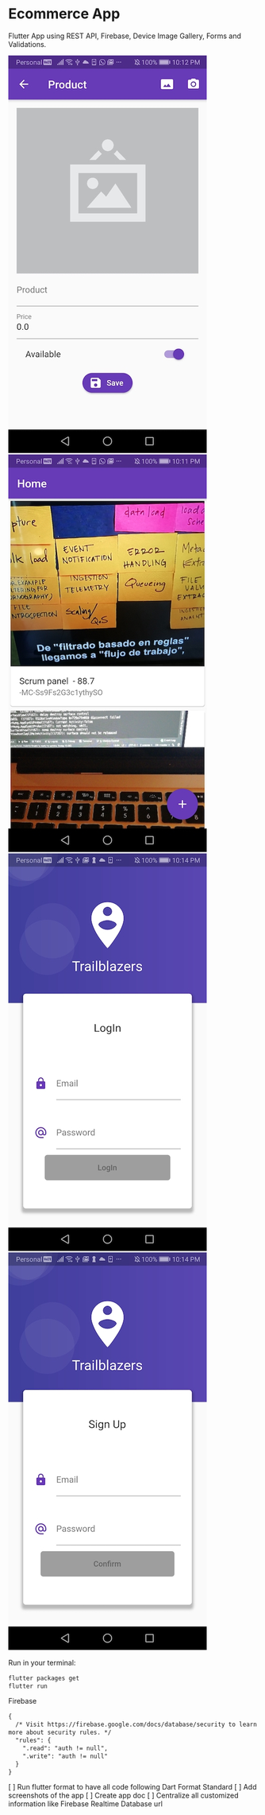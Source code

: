 # Ecommerce App

Flutter App using REST API, Firebase, Device Image Gallery, Forms and Validations.

![](screenshots/product-add-page.jpg)
![](screenshots/product-list.jpg)
![](screenshots/login-page.jpg)
![](screenshots/register-page.jpg)

Run in your terminal:
```
flutter packages get
flutter run
```

Firebase
```
{
  /* Visit https://firebase.google.com/docs/database/security to learn more about security rules. */
  "rules": {
    ".read": "auth != null",
    ".write": "auth != null"
  }
}
```

[ ] Run flutter format to have all code following Dart Format Standard
[ ] Add screenshots of the app
[ ] Create app doc
[ ] Centralize all customized information like Firebase Realtime Database url